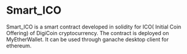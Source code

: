 # Smart_ICO
Smart_ICO is a smart contract developed in solidity for ICO( Initial Coin Offering) of DigiCoin cryptocurrency. The contract is deployed on MyEtherWallet. It can be used through ganache desktop client for ethereum.
